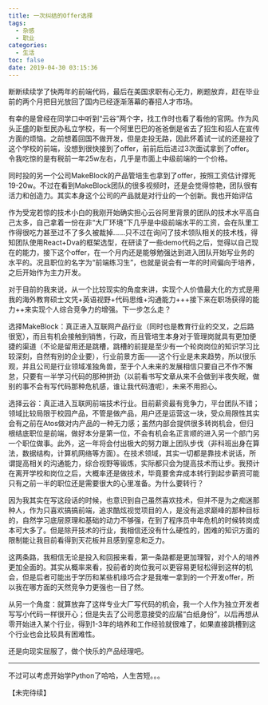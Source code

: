```yaml
---
title: 一次纠结的Offer选择
tags:
  - 杂感
  - 职业
categories:
  - 生活
toc: false
date: 2019-04-30 03:15:36
---
```


断断续续学了快两年的前端代码，最后在美国求职有心无力，刷题放弃，赶在毕业前的两个月把目光放回了国内已经逐渐落幕的春招人才市场。

有幸的是曾经在同学口中听到“云谷”两个字，找工作时也看了看他的官网。作为风头正盛的新型民办私立学校，有一个阿里巴巴的爸爸倒是省去了招生和招人在宣传方面的烦恼。之前想着回国不做开发，但是走投无路，因此怀着试一试的还是投了这个学校的前端，没想到很快接到了offer，前前后后进过3次面试拿到了offer。令我吃惊的是有税前一年25w左右，几乎是市面上中级前端的一个价格。

同时投的另一个公司MakeBlock的产品管培生也拿到了offer，按照工资估计撑死19-20w。不过在看到MakeBlock团队的很多视频时，还是会觉得惊艳，团队很有活力和创造力。其实本身这个公司的产品就是对行业的一个创新。我也开始评估

作为受宠若惊的技术小白的我刚开始确实担心云谷阿里背景的团队的技术水平高自己太多，自己拿着一份在非“大厂环境”下几乎是中级前端水平的工资，会在队里工作得很吃力甚至过不了多久被裁掉……只不过在询问了技术领队相关的技术栈，得知团队使用React+Dva的框架选型，在研读了一些demo代码之后，觉得以自己现在的能力，接下这个offer，在一个月内还是能够勉强达到进入团队开始写业务的水平的。况且职位的名字为“前端练习生”，也就是说会有一年的时间偏向于培养，之后开始作为主力开发。

对于目前的我来说，从一个比较现实的角度来讲，实现个人价值最大化的方式是用我的海外教育硕士文凭+英语视野+代码思维+沟通能力+++接下来在职场获得的能力++来实现个人综合竞争力的增强。下一步怎么走？

选择MakeBlock：真正进入互联网产品行业（同时也是教育行业的交叉，之后路很宽），而且有机会接触到销售，行政，而且管培生本身对于管理岗就具有更加便捷的渠道（不论是留用还是跳槽，跳槽的前提是至少有一个轮岗岗位的知识学习比较深刻，自然有别的企业要），行业前景方面——这个行业是未来趋势，所以很乐观，并且公司是行业领域准独角兽，至于个人未来的发展相信只要自己不作不懈怠，只要有一半学习代码的那种拼劲（以前看书写文章从来不会做到半夜失眠，做别的事不会有写代码那种危机感，谁让我代码渣呢），未来不用担心。

选择云谷：真正进入互联网前端技术行业。目前薪资最有竞争力，平台团队不错；领域比较局限于校园产品，不管是做产品，用户还是运营这一块，受众局限性其实会有之前在Atos做对内产品的一种无力感；虽然内部会提供很多转岗机会，但归根结底职位是前端，做好本分是第一位，不会有机会名正言顺的进入另一个部门另一个职位做事。此外，这一年将会付出极大的努力跟上团队步伐（非科班出身在算法，数据结构，计算机网络等方面）。在技术领域，其实一切都是靠技术说话，所谓提高相关的沟通能力，综合视野等锻炼，实际都只会为提高技术而让步。我预计在离开学校和岗位之后，大概率还是做技术，毕竟要舍弃成本转行到起步薪资可能只有之前一半的职位还是需要很大的心里准备。为什么要转行？

因为我其实在写这段话的时候，也意识到自己虽然喜欢技术，但并不是为之痴迷那种人，作为只喜欢搞搞前端，追求酷炫视觉项目的人，是没有追求巅峰的那种目标的，自然学习底层原理和基础的动力不够强，在到了程序员中年危机的时候转岗成本可大多了。但是除开技术的行业，我相信还没有什么硬性的，困难的知识方面的限制能让我目前看得到天花板并且感到窒息和乏力。

这两条路，我相信无论是投入和回报来看，第一条路都是更加理智，对个人的培养更加全面的。其实从概率来看，投前者的岗位我可以更容易更轻松得到这样的机会，但是后者可能出于学历和某些机缘巧合才是我唯一拿到的一个开发offer，所以我在哪方面的天然竞争力更强也一目了然。

从另一个角度：就算放弃了这样专业大厂写代码的机会，我一个人作为独立开发者写写小代码一样很开心；但是失去了公司愿意接受的应届“白纸身份”，以后再想从零开始进入某个行业，得到1-3年的培养和工作经验就很难了，如果直接跳槽到这个行业也会比较具有困难性。

还是向现实屈服了，做个快乐的产品经理吧。

___________

不过可以考虑开始学Python了哈哈，人生苦短。。。

【未完待续】